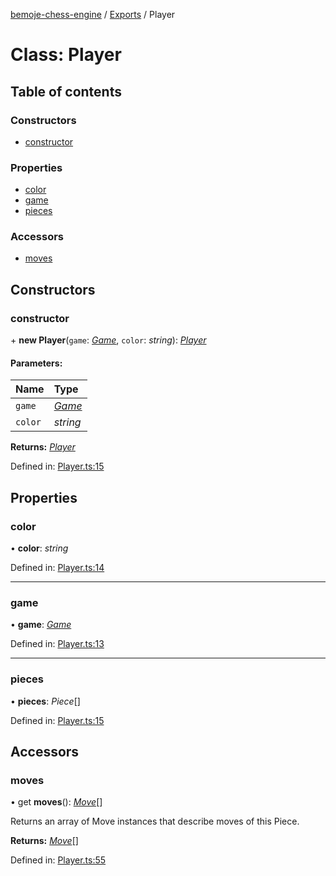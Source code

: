 [bemoje-chess-engine](../README.md) / [Exports](../modules.md) / Player

# Class: Player

## Table of contents

### Constructors

- [constructor](player.md#constructor)

### Properties

- [color](player.md#color)
- [game](player.md#game)
- [pieces](player.md#pieces)

### Accessors

- [moves](player.md#moves)

## Constructors

### constructor

\+ **new Player**(`game`: [*Game*](game.md), `color`: *string*): [*Player*](player.md)

#### Parameters:

Name | Type |
:------ | :------ |
`game` | [*Game*](game.md) |
`color` | *string* |

**Returns:** [*Player*](player.md)

Defined in: [Player.ts:15](https://github.com/bemoje/chess/blob/203a32d/src/Player.ts#L15)

## Properties

### color

• **color**: *string*

Defined in: [Player.ts:14](https://github.com/bemoje/chess/blob/203a32d/src/Player.ts#L14)

___

### game

• **game**: [*Game*](game.md)

Defined in: [Player.ts:13](https://github.com/bemoje/chess/blob/203a32d/src/Player.ts#L13)

___

### pieces

• **pieces**: *Piece*[]

Defined in: [Player.ts:15](https://github.com/bemoje/chess/blob/203a32d/src/Player.ts#L15)

## Accessors

### moves

• get **moves**(): [*Move*](move.md)[]

Returns an array of Move instances that describe moves of this Piece.

**Returns:** [*Move*](move.md)[]

Defined in: [Player.ts:55](https://github.com/bemoje/chess/blob/203a32d/src/Player.ts#L55)
